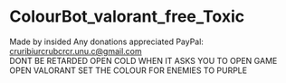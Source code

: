 # ColourBot_valorant_free_Toxic
Made by insided 
Any donations appreciated 
PayPal: cruribiurcrubcrcr.unu.c@gmail.com  
DONT BE RETARDED 
OPEN COLD WHEN IT ASKS YOU TO OPEN GAME OPEN VALORANT
SET THE COLOUR FOR ENEMIES TO PURPLE
